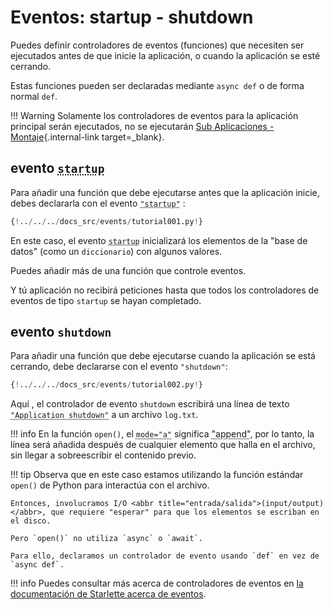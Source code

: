# Eventos: startup - shutdown

Puedes definir controladores de eventos (funciones) que necesiten ser ejecutados antes de que inicie la aplicación, o cuando la aplicación se esté cerrando.

Estas funciones pueden ser declaradas mediante `async def` o de forma normal `def`.

!!! Warning
Solamente los controladores de eventos para la aplicación principal serán ejecutados, no se ejecutarán [Sub Aplicaciones - Montaje](./sub-applications.md){.internal-link target=\_blank}.

## evento <abbr title="inicío">`startup`</abbr>

Para añadir una función que debe ejecutarse antes que la aplicación inicie, debes declararla con el evento <abbr title="inicio">`"startup"`</abbr> :

```Python hl_lines="8"
{!../../../docs_src/events/tutorial001.py!}
```

En este caso, el evento <abbr title="inicio">`startup`</abbr> inicializará los elementos de la "base de datos" (como un `diccionario`) con algunos valores.

Puedes añadir más de una función que controle eventos.

Y tú aplicación no recibirá peticiones hasta que todos los controladores de eventos de tipo <abbr>`startup`</abbr> se hayan completado.

## evento `shutdown`

Para añadir una función que debe ejecutarse cuando la aplicación se está cerrando, debe declararse con el evento <abbr>`"shutdown"`</abbr>:

```Python hl_lines="6"
{!../../../docs_src/events/tutorial002.py!}
```

Aquí , el controlador de evento <abbr>`shutdown`</abbr> escribirá una línea de texto <abbr title="Cierre de aplicación">`"Application shutdown"`</abbr> a un archivo `log.txt`.

!!! info
En la función `open()`, el <abbr title="modo">`mode="a"`</abbr> significa <abbr title="agregar">"append"</abbr>, por lo tanto, la línea será añadida después de cualquier elemento que halla en el archivo, sin llegar a sobreescribir el contenido previo.

!!! tip
    Observa que en este caso estamos utilizando la función estándar `open()` de Python para interactúa con el archivo.

    Entonces, involucramos I/O <abbr title="entrada/salida">(input/output)</abbr>, que requiere "esperar" para que los elementos se escriban en el disco.

    Pero `open()` no utiliza `async` o `await`.

    Para ello, declaramos un controlador de evento usando `def` en vez de `async def`.

!!! info
Puedes consultar más acerca de controladores de eventos en <a href="https://www.starlette.io/events/" class="external-link" target="_blank">la documentación de Starlette acerca de eventos</a>.
